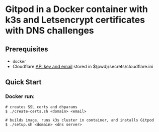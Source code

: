 # Gitpod in a Docker container with k3s and Letsencrypt certificates with DNS challenges

## Prerequisites

- `docker`
- Cloudflare [API key and email](https://certbot-dns-cloudflare.readthedocs.io/en/stable/) stored in $(pwd)/secrets/cloudflare.ini

## Quick Start

### Docker run:

```shell
# creates SSL certs and dhparams
$ ./create-certs.sh <domain> <email>

# builds image, runs k3s cluster in container, and installs Gitpod
$ ./setup.sh <domain> <dns server>

```